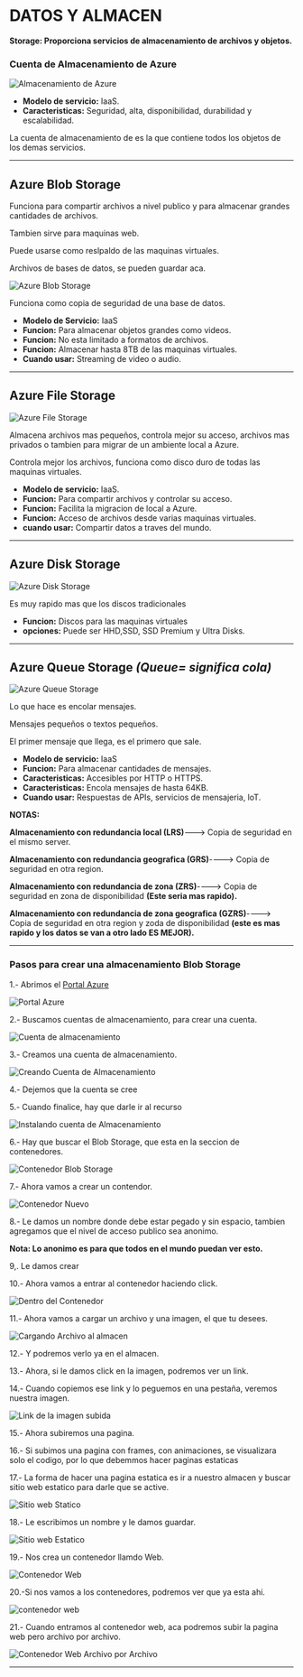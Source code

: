 # DATOS Y ALMACEN

**Storage: Proporciona servicios de almacenamiento de archivos y objetos.**

### Cuenta de Almacenamiento de Azure

![Almacenamiento de Azure](Imagenes/azurealmacenamiento1.png)

- **Modelo de servicio:** IaaS.
- **Caracteristicas:** Seguridad, alta, disponibilidad, durabilidad y escalabilidad.

La cuenta de almacenamiento de es la que contiene todos los objetos de los demas servicios.

-----------------------------------------------------------------------------------

## Azure Blob Storage

Funciona para compartir archivos a nivel publico y para almacenar grandes cantidades de archivos.

Tambien sirve para maquinas web.


Puede usarse como reslpaldo de las maquinas virtuales.

Archivos de bases de datos, se pueden guardar aca. 

![Azure Blob Storage](Imagenes/blobstorage1.png)

Funciona como copia de seguridad de una base de datos.

- **Modelo de Servicio:** IaaS 
- **Funcion:** Para almacenar objetos grandes como videos.
- **Funcion:** No esta limitado a formatos de archivos.
- **Funcion:** Almacenar hasta 8TB de las maquinas virtuales.
- **Cuando usar:** Streaming de video o audio.

-----------------------------------------------------------------------------------------

## Azure File Storage

![Azure File Storage](Imagenes/azureFileStorage1.png)

Almacena archivos mas pequeños, controla mejor su acceso, archivos mas privados o tambien para migrar de un ambiente local a Azure.

Controla mejor los archivos, funciona como disco duro de todas las maquinas virtuales.

- **Modelo de servicio:** IaaS.
- **Funcion:** Para compartir archivos y controlar su acceso.
- **Funcion:** Facilita la migracion de local a Azure.
- **Funcion:** Acceso de archivos desde varias maquinas virtuales.
- **cuando usar:** Compartir datos a traves del mundo.

------------------------------------------------------------------------------

## Azure Disk Storage

![Azure Disk Storage](Imagenes/azureDiskStorage1.png)

Es muy rapido mas que los discos tradicionales

- **Funcion:** Discos para las maquinas virtuales
- **opciones:** Puede ser HHD,SSD, SSD Premium y Ultra Disks.

-------------------------------------------------------------------------------------------

## Azure Queue Storage  *(Queue= significa cola)*

![Azure Queue Storage](Imagenes/queueStorage1.png)

Lo que hace es encolar mensajes.

Mensajes pequeños o textos pequeños.

El primer mensaje que llega, es el primero que sale.

- **Modelo de servicio:** IaaS
- **Funcion:** Para almacenar cantidades de mensajes.
- **Caracteristicas:** Accesibles por HTTP o HTTPS.
- **Caracteristicas:** Encola mensajes de hasta 64KB.
- **Cuando usar:** Respuestas de APIs, servicios de mensajeria, loT.

**NOTAS:**

**Almacenamiento con redundancia local (LRS)**---> Copia de seguridad en el mismo server.

**Almacenamiento con redundancia geografica (GRS)**----> Copia de seguridad en otra region.

**Almacenamiento con redundancia de zona (ZRS)**----> Copia de seguridad en zona de disponibilidad  **(Este seria mas rapido).**

**Almacenamiento con redundancia de zona geografica (GZRS)**----> Copia de seguridad en otra region y zoda de disponibilidad **(este es mas rapido y los datos se van a otro lado ES MEJOR).**

-------------------------------------------------------------------------------------

### Pasos para crear una almacenamiento Blob Storage

1.- Abrimos el [Portal Azure](https://portal.azure.com/)

![Portal Azure](Imagenes/portalAzure.PNG)

2.- Buscamos cuentas de almacenamiento, para crear una cuenta.

![Cuenta de almacenamiento](Imagenes/cuentaAlmacenamiento.PNG)

3.- Creamos una cuenta de almacenamiento.

![Creando Cuenta de Almacenamiento](Imagenes/creandolacuenta.PNG)

4.- Dejemos que la cuenta se cree

5.- Cuando finalice, hay que darle ir al recurso

![Instalando cuenta de Almacenamiento](Imagenes/instalandolacuentadealmacenamiento.PNG)

6.- Hay que buscar el Blob Storage, que esta en la seccion de contenedores.

![Contenedor Blob Storage](Imagenes/contenedores.PNG)

7.- Ahora vamos a crear un contendor.

![Contenedor Nuevo](Imagenes/contenedorNuevo.PNG)

8.- Le damos un nombre donde debe estar pegado y sin espacio, tambien agregamos que el nivel de acceso publico sea anonimo.

**Nota: Lo anonimo es para que todos en el mundo puedan ver esto.**

9,. Le damos crear

10.- Ahora vamos a entrar al contenedor haciendo click.

![Dentro del Contenedor](Imagenes/dentrodelcontenedor.PNG)

11.- Ahora vamos a cargar un archivo y una imagen, el que tu desees.

![Cargando Archivo al almacen](Imagenes/CargandoArchivo.PNG)

12.- Y podremos verlo ya en el almacen.

13.- Ahora, si le damos click en la imagen, podremos ver un link.

14.- Cuando copiemos ese link y lo peguemos en una pestaña, veremos nuestra imagen.

![Link de la imagen subida](Imagenes/Linkdelaimagen.PNG)

15.- Ahora subiremos una pagina.

16.- Si subimos una pagina con frames, con animaciones, se visualizara solo el codigo, por lo que debemmos hacer paginas estaticas

17.- La forma de hacer una pagina estatica es ir a nuestro almacen y buscar sitio web estatico para darle que se active.

![Sitio web Statico](Imagenes/sitiowebstatico.PNG)

18.- Le escribimos un nombre y le damos guardar.

![Sitio web Estatico](Imagenes/paginaestaticacreando.PNG)

19.- Nos crea un contenedor llamdo Web.

![Contenedor Web](Imagenes/contenedorweb.PNG)

20.-Si nos vamos a los contenedores, podremos ver que ya esta ahi.

![contenedor web](Imagenes/revisarsiestaelcontenedorweb.PNG)

21.- Cuando entramos al contenedor web, aca podremos subir la pagina web pero archivo por archivo.

![Contenedor Web Archivo por Archivo](Imagenes/archivoporarchivo.PNG)

------------------------------------------------------------------------------------------------------------------------------------------------------------------------------

